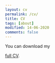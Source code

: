 ```yaml
---
layout: cv
permalink: /cv/
title: CV
tags: [about]
modified: 14-06-2020
comments: false
---
```


You can download my <p><a href="" target="_blank">full CV</a>.</p>

